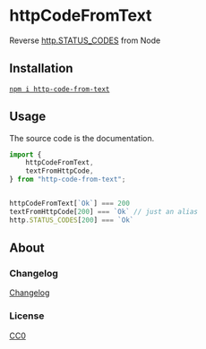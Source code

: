 # httpCodeFromText

Reverse [http.STATUS_CODES](https://nodejs.org/api/http.html#http_http_status_codes) from Node

## Installation

[`npm i http-code-from-text`](https://www.npmjs.com/package/http-code-from-text)

## Usage

The source code is the documentation.


```js
import {
    httpCodeFromText,
    textFromHttpCode,
} from "http-code-from-text";


httpCodeFromText[`Ok`] === 200
textFromHttpCode[200] === `Ok` // just an alias
http.STATUS_CODES[200] === `Ok` 
```

## About

### Changelog

[Changelog](./changelog.md)


### License

[CC0](./license.txt)


